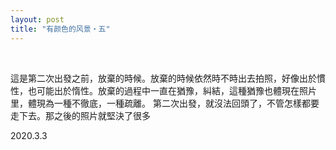 ```yaml
---
layout: post
title: "有颜色的风景・五"
---
```


  
&nbsp;
&nbsp;


這是第二次出發之前，放棄的時候。放棄的時候依然時不時出去拍照，好像出於慣性，也可能出於惰性。放棄的過程中一直在猶豫，糾結，這種猶豫也體現在照片里，體現為一種不徹底，一種疏離。
第二次出發，就沒法回頭了，不管怎樣都要走下去。那之後的照片就堅決了很多

2020.3.3